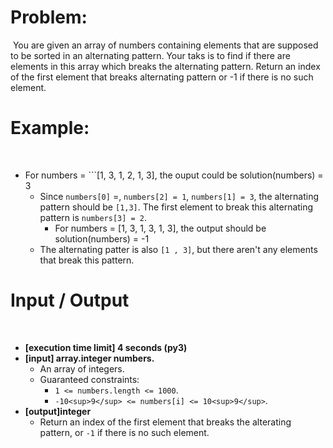 # Problem:
​
You are given an array of numbers containing elements that are supposed to be sorted in an alternating pattern. Your taks is to find if there are elements in this array which breaks the alternating pattern.
​
Return an index of the first element that breaks alternating pattern or -1 if there is no such element.
​
# Example:
​
* For numbers = ```[1, 3, 1, 2, 1, 3], the ouput could be solution(numbers) = 3
    * Since ```numbers[0]``` =, ```numbers[2] = 1```, ```numbers[1] = 3```, the alternating pattern should be ```[1,3]```. The first element to break this alternating pattern is ```numbers[3] = 2```.
        * For numbers = [1, 3, 1, 3, 1, 3], the output should be solution(numbers) = -1
    * The alternating patter is also ```[1 , 3]```, but there aren't any elements that break this pattern.
​
# Input / Output
​
* **[execution time limit] 4 seconds (py3)**
* **[input] array.integer numbers.**
    * An array of integers.
    * Guaranteed constraints:
        * ```1 <= numbers.length <= 1000```.
        * ```-10<sup>9</sup> <= numbers[i] <= 10<sup>9</sup>```.
* **[output]integer**
    * Return an index of the first element that breaks the alterating pattern, or ```-1``` if there is no such element.